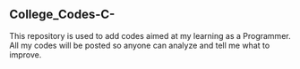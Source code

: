 
## College_Codes-C-
This repository is used to add codes aimed at my learning as a Programmer. All my codes will be posted so anyone can analyze and tell me what to improve.
